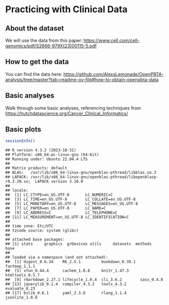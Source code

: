 
# Practicing with Clinical Data



## About the dataset

We will use the data from this paper: https://www.cell.com/cell-genomics/pdf/S2666-979X(23)00115-5.pdf  

## How to get the data

You can find the data here: https://github.com/AlexsLemonade/OpenPBTA-analysis/tree/master?tab=readme-ov-file#how-to-obtain-openpbta-data

## Basic analyses

Walk through some basic analyses, referencing techniques from
https://hutchdatascience.org/Cancer_Clinical_Informatics/


## Basic plots



``` r
sessionInfo()
```

```
## R version 4.3.2 (2023-10-31)
## Platform: x86_64-pc-linux-gnu (64-bit)
## Running under: Ubuntu 22.04.4 LTS
## 
## Matrix products: default
## BLAS:   /usr/lib/x86_64-linux-gnu/openblas-pthread/libblas.so.3 
## LAPACK: /usr/lib/x86_64-linux-gnu/openblas-pthread/libopenblasp-r0.3.20.so;  LAPACK version 3.10.0
## 
## locale:
##  [1] LC_CTYPE=en_US.UTF-8       LC_NUMERIC=C              
##  [3] LC_TIME=en_US.UTF-8        LC_COLLATE=en_US.UTF-8    
##  [5] LC_MONETARY=en_US.UTF-8    LC_MESSAGES=en_US.UTF-8   
##  [7] LC_PAPER=en_US.UTF-8       LC_NAME=C                 
##  [9] LC_ADDRESS=C               LC_TELEPHONE=C            
## [11] LC_MEASUREMENT=en_US.UTF-8 LC_IDENTIFICATION=C       
## 
## time zone: Etc/UTC
## tzcode source: system (glibc)
## 
## attached base packages:
## [1] stats     graphics  grDevices utils     datasets  methods   base     
## 
## loaded via a namespace (and not attached):
##  [1] digest_0.6.34    R6_2.5.1         bookdown_0.39.1  fastmap_1.1.1   
##  [5] xfun_0.44.4      cachem_1.0.8     knitr_1.47.3     htmltools_0.5.7 
##  [9] rmarkdown_2.27.1 lifecycle_1.0.4  cli_3.6.2        sass_0.4.8      
## [13] jquerylib_0.1.4  compiler_4.3.2   tools_4.3.2      evaluate_0.23   
## [17] bslib_0.6.1      yaml_2.3.8       rlang_1.1.4      jsonlite_1.8.8
```
